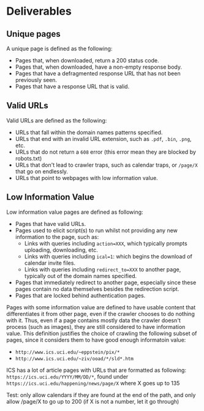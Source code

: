 # Deliverables

## Unique pages

A unique page is defined as the following:

- Pages that, when downloaded, return a 200 status code.
- Pages that, when downloaded, have a non-empty response body.
- Pages that have a defragmented response URL that has not been previously seen.
- Pages that have a response URL that is valid.

## Valid URLs

Valid URLs are defined as the following:

- URLs that fall within the domain names patterns specified.
- URLs that end with an invalid URL extension, such as `.pdf`, `.bin`, `.png`, etc.
- URLs that do not return a `608` error (this error mean they are blocked by robots.txt)
- URLs that don't lead to crawler traps, such as calendar traps, or `/page/X` that go on endlessly.
- URLs that point to webpages with low information value.

## Low Information Value

Low information value pages are defined as following:

- Pages that have valid URLs.
- Pages used to elicit script(s) to run whilst not providing any new information to the page, such as:
  - Links with queries including `action=XXX`, which typically prompts uploading, downloading, etc.
  - Links with queries including `ical=1`: which begins the download of calendar invite files.
  - Links with queries including `redirect_to=XXX` to another page, typically out of the domain names specified.
- Pages that immediately redirect to another page, especially since these pages contain no data themselves besides the redirection script.
- Pages that are locked behind authentication pages.

Pages with some information value are defined to have usable content that differentiates it from other page, even if the crawler chooses to do nothing with it. Thus, even if a page contains mostly data the crawler doesn't process (such as images), they are still considered to have information value. This definition justifies the choice of crawling the following subset of pages, since it considers them to have good enough informatoin value:

- `http://www.ics.uci.edu/~eppstein/pix/*`
- `http://www.ics.uci.edu/~ziv/ooad/*/sld*.htm`



ICS has a lot of article pages with URLs that are formatted as following: `https://ics.uci.edu/YYYY/MM/DD/*`, found under `https://ics.uci.edu/happening/news/page/X` where X goes up to 135

Test: only allow calendars if they are found at the end of the path, and only allow /page/X to go up to 200 (if X is not a number, let it go through)
